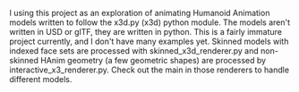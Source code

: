 I using this project as an exploration of animating Humanoid Animation models written to follow the x3d.py (x3d) python module.  The models aren't written in USD or glTF, they are written in python.  This is a fairly immature project currently, and I don't have many examples yet.  Skinned models with indexed face sets are processed with skinned_x3d_renderer.py and non-skinned HAnim geometry (a few geometric shapes) are processed by interactive_x3_renderer.py.  Check out the main in those renderers to handle different models.

